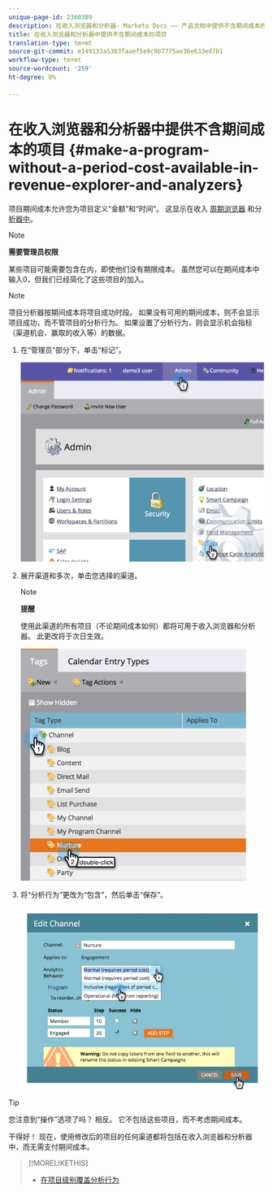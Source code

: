 ```yaml
---
unique-page-id: 2360389
description: 在收入浏览器和分析器- Marketo Docs —— 产品文档中提供不含期间成本的项目
title: 在收入浏览器和分析器中提供不含期间成本的项目
translation-type: tm+mt
source-git-commit: e149133a5383faaef5e9c9b7775ae36e633ed7b1
workflow-type: tm+mt
source-wordcount: '259'
ht-degree: 0%

---
```



# 在收入浏览器和分析器中提供不含期间成本的项目 {#make-a-program-without-a-period-cost-available-in-revenue-explorer-and-analyzers}

项目期间成本允许您为项目定义“金额”和“时间”。 这显示在收入 [周期浏览器](http://docs.marketo.com/display/docs/revenue+cycle+analytics) 和分 [析器中](../../../../product-docs/reporting/revenue-cycle-analytics/opportunity-influence-analyzer/tell-the-marketing-story-with-an-opportunity-influence-analyzer.md)。

>[!NOTE]
>
>**需要管理员权限**

某些项目可能需要包含在内，即使他们没有期限成本。 虽然您可以在期间成本中输入0，但我们已经简化了这些项目的加入。

>[!NOTE]
>
>项目分析器按期间成本将项目成功时段。 如果没有可用的期间成本，则不会显示项目成功，而不管项目的分析行为。 如果设置了分析行为，则会显示机会指标（渠道机会、赢取的收入等）的数据。

1. 在“管理员”部分下，单击“标记”。

   ![](assets/image2014-9-17-12-3a35-3a32.png)

1. 展开渠道和多次，单击您选择的渠道。

   >[!NOTE]
   >
   >**提醒**
   >
   >使用此渠道的所有项目（不论期间成本如何）都将可用于收入浏览器和分析器。 此更改将于次日生效。

   ![](assets/image2014-9-17-12-3a36-3a7.png)

1. 将“分析行为”更改为“包含”，然后单击“保存”。

   ![](assets/image2014-9-17-12-3a36-3a13.png)

>[!TIP]
>
>您注意到“操作”选项了吗？ 相反。 它不包括这些项目，而不考虑期间成本。

干得好！ 现在，使用修改后的项目的任何渠道都将包括在收入浏览器和分析器中，而无需支付期间成本。

>[!MORELIKETHIS]
>
>* [在项目级别覆盖分析行为](override-analytics-behavior-at-the-program-level.md)

>



